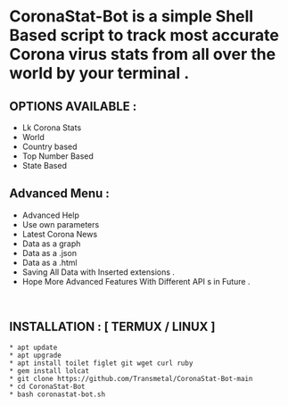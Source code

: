 # CoronaStat-Bot is a simple Shell Based script to track most accurate Corona virus stats from all over the world by your terminal . 

## OPTIONS AVAILABLE :

* Lk Corona Stats
* World 
* Country based 
* Top Number Based
* State Based 

## Advanced Menu :

* Advanced Help
* Use own parameters
* Latest Corona News
* Data as a graph
* Data as a .json
* Data as a .html
* Saving All Data with Inserted extensions .
* Hope More Advanced Features With Different API s in Future . 

<br>


## INSTALLATION : [ TERMUX / LINUX ]

``` 
* apt update
* apt upgrade
* apt install toilet figlet git wget curl ruby
* gem install lolcat
* git clone https://github.com/Transmetal/CoronaStat-Bot-main
* cd CoronaStat-Bot
* bash coronastat-bot.sh

```
